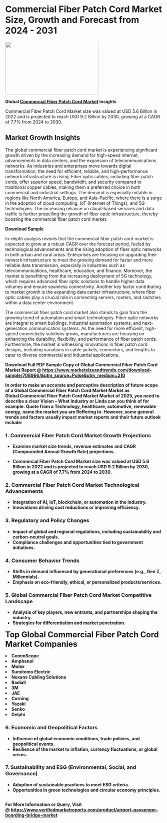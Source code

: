 <H1>Commercial Fiber Patch Cord Market Size, Growth and Forecast from 2024 - 2031</H1><img class="aligncenter size-medium wp-image-584254" src="https://thirdeyenews.in/wp-content/uploads/2024/09/Global-Market-Research-300x168.jpeg" alt="" width="300" height="168" /><p><strong>Global&nbsp;<a href="https://www.marketsizeandtrends.com/download-sample/708966/&amp;utm_source=Pulse&amp;utm_medium=210">Commercial Fiber Patch Cord Market</a> Insights</strong></p><p>Commercial Fiber Patch Cord Market size was valued at USD 5.6 Billion in 2022 and is projected to reach USD 9.2 Billion by 2030, growing at a CAGR of 7.7% from 2024 to 2030.</p><p><h2>Market Growth Insights</h2> <p>The global commercial fiber patch cord market is experiencing significant growth driven by the increasing demand for high-speed internet, advancements in data centers, and the expansion of telecommunications networks. As industries and enterprises move towards digital transformation, the need for efficient, reliable, and high-performance network infrastructure is rising. Fiber optic cables, including fiber patch cords, offer superior speed, bandwidth, and security compared to traditional copper cables, making them a preferred choice in both commercial and industrial settings. The demand is especially notable in regions like North America, Europe, and Asia-Pacific, where there is a surge in the adoption of cloud computing, IoT (Internet of Things), and 5G technologies. The increasing reliance on cloud-based services and data traffic is further propelling the growth of fiber optic infrastructure, thereby boosting the commercial fiber patch cord market.</p> <p><strong>Download Sample</strong></p> <p>In-depth analysis reveals that the commercial fiber patch cord market is expected to grow at a robust CAGR over the forecast period, fueled by technological advancements and the rising adoption of fiber optic networks in both urban and rural areas. Enterprises are focusing on upgrading their network infrastructure to meet the growing demand for faster and more reliable data transmission, especially in industries such as telecommunications, healthcare, education, and finance. Moreover, the market is benefitting from the increasing deployment of 5G technology, which requires advanced fiber optic solutions to handle higher data volumes and ensure seamless connectivity. Another key factor contributing to market growth is the expanding data center infrastructure, where fiber optic cables play a crucial role in connecting servers, routers, and switches within a data center environment.</p> <p>The commercial fiber patch cord market also stands to gain from the growing trend of automation and smart technologies. Fiber optic networks are integral to smart buildings, industrial automation systems, and next-generation communication systems. As the need for more efficient, high-speed connectivity solutions grows, manufacturers are focusing on enhancing the durability, flexibility, and performance of fiber patch cords. Furthermore, the market is witnessing innovations in fiber patch cord designs, including variations in cable jackets, connectors, and lengths to cater to diverse commercial and industrial applications.</p> <p><strong></p><p><span class=""><strong>Download Full PDF Sample Copy of Global Commercial Fiber Patch Cord Market Report</strong> @ <a href="https://www.marketsizeandtrends.com/download-sample/708966/&amp;utm_source=Pulse&amp;utm_medium=210" target="_blank">https://www.marketsizeandtrends.com/download-sample/708966/&amp;utm_source=Pulse&amp;utm_medium=210</a></span></p><p>In order to make an accurate and perceptive description of future scope of a Global&nbsp;Commercial Fiber Patch Cord Market Market as Global&nbsp;Commercial Fiber Patch Cord Market Market of 2025, you need to describe a clear Vision &ndash; What Industry or Linda can you think of for example: Quote from a Technology, healthcare, automotive, renewable energy, name the market you are Reffering to. However, some general trends and factors usually impact market reports and their future outlook include:</p><h3>1.&nbsp;<strong>Commercial Fiber Patch Cord Market Growth Projections</strong></h3><ul><li>Examine market size trends, revenue estimates and CAGR (Compounded Annual Growth Rate) projections.</li><li><p>Commercial Fiber Patch Cord Market size was valued at USD 5.6 Billion in 2022 and is projected to reach USD 9.2 Billion by 2030, growing at a CAGR of 7.7% from 2024 to 2030.</p></li></ul><h3>2.&nbsp;<strong>Commercial Fiber Patch Cord Market Technological Advancements</strong></h3><ul><li>Integration of AI, IoT, blockchain, or automation in the industry.</li><li>Innovations driving cost reductions or improving efficiency.</li></ul><h3>3.&nbsp;<strong>Regulatory and Policy Changes</strong></h3><ul><li>Impact of global and regional regulations, including sustainability and carbon-neutral goals.</li><li>Compliance challenges and opportunities tied to government initiatives.</li></ul><h3>4.&nbsp;<strong>Consumer Behavior Trends</strong></h3><ul><li>Shifts in demand influenced by generational preferences (e.g., Gen Z, Millennials).</li><li>Emphasis on eco-friendly, ethical, or personalized products/services.</li></ul><h3>5.&nbsp;<strong>Global Commercial Fiber Patch Cord Market Competitive Landscape</strong></h3><ul><li>Analysis of key players, new entrants, and partnerships shaping the industry.</li><li>Strategies for differentiation and market penetration.</li></ul><p data-pm-slice="1 1 []"><span style="color: inherit; font-family: inherit; font-size: 25px;">Top Global Commercial Fiber Patch Cord Market Companies</span></p><div class="" data-test-id=""><p><li>CommScope</li><li> Amphenol</li><li> Molex</li><li> Sumitomo Electric</li><li> Nexans Cabling Solutions</li><li> Radiall</li><li> 3M</li><li> JAE</li><li> Corning</li><li> Yazaki</li><li> Senko</li><li> Delphi</li></p></div><h3>6.&nbsp;<strong>Economic and Geopolitical Factors</strong></h3><ul><li>Influence of global economic conditions, trade policies, and geopolitical events.</li><li>Resilience of the market to inflation, currency fluctuations, or global crises.</li></ul><h3>7.&nbsp;<strong>Sustainability and ESG (Environmental, Social, and Governance)</strong></h3><ul><li>Adoption of sustainable practices to meet ESG criteria.</li><li>Opportunities in green technologies and circular economy principles.</li></ul><h2><strong style="font-size: 14px;">For More Information or Query, Visit @&nbsp;</strong><a style="background-color: #ffffff; font-size: 14px;" href="https://www.marketsizeandtrends.com/report/commercial-fiber-patch-cord-market/" target="_blank">https://www.verifiedmarketreports.com/product/airport-passenger-boarding-bridge-market</a></h2>
